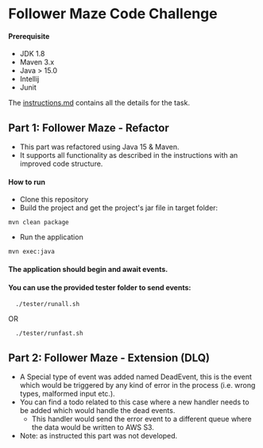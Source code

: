 # Follower Maze Code Challenge

#### Prerequisite
* JDK 1.8
* Maven 3.x
* Java > 15.0
* Intellij
* Junit

The [instructions.md](instructions.md) contains all the details for the task.

## Part 1: Follower Maze - Refactor
* This part was refactored using Java 15 & Maven. 
* It supports all functionality as described in the instructions with an improved code structure.

#### How to run
* Clone this repository
* Build the project and get the project's jar file in target folder:
```
mvn clean package
```
* Run the application
```
mvn exec:java
```
#### The application should begin and await events.
#### You can use the provided tester folder to send events:
```
  ./tester/runall.sh
```
OR 
```
  ./tester/runfast.sh
```

## Part 2: Follower Maze - Extension (DLQ)
* A Special type of event was added named DeadEvent, this is the event which would be triggered by any kind of error in the process (i.e. wrong types, malformed input etc.).
* You can find a todo related to this case where a new handler needs to be added which would handle the dead events.
  * This handler would send the error event to a different queue where the data would be written to AWS S3.
* Note: as instructed this part was not developed. 